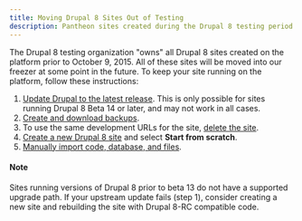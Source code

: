 ```yaml
---
title: Moving Drupal 8 Sites Out of Testing
description: Pantheon sites created during the Drupal 8 testing period will be deleted at some point in the future. Follow these instructions to keep your site on the platform.
---
```

The Drupal 8 testing organization "owns" all Drupal 8 sites created on the platform prior to October 9, 2015. All of these sites will be moved into our freezer at some point in the future. To keep your site running on the platform, follow these instructions:

1. [Update Drupal to the latest release](/docs/articles/sites/code/applying-upstream-updates). This is only possible for sites running Drupal 8 Beta 14 or later, and may not work in all cases.
2. [Create and download backups](/docs/articles/sites/backups).
3. To use the same development URLs for the site, [delete the site](/docs/articles/sites/deleting-a-site/).
4. [Create a new Drupal 8 site](https://dashboard.pantheon.io/sites/create) and select **Start from scratch**.
5. [Manually import code, database, and files](/docs/articles/sites/migrate/manual-site-import).

<div class="alert alert-info" role="alert">
<h4>Note</h4>
Sites running versions of Drupal 8 prior to beta 13 do not have a supported upgrade path. If your upstream update fails (step 1), consider creating a new site and rebuilding the site with Drupal 8-RC compatible code.
</div>
